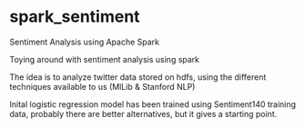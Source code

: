 # spark_sentiment
Sentiment Analysis using Apache Spark

Toying around with sentiment analysis using spark

The idea is to analyze twitter data stored on hdfs, using the different techniques available to us (MlLib & Stanford NLP)

Inital logistic regression model has been trained using Sentiment140 training data, probably there are better alternatives, but it gives a starting point.
